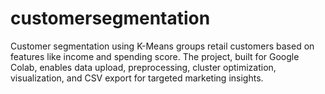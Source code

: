 # customersegmentation
Customer segmentation using K-Means groups retail customers based on features like income and spending score. The project, built for Google Colab, enables data upload, preprocessing, cluster optimization, visualization, and CSV export for targeted marketing insights.
